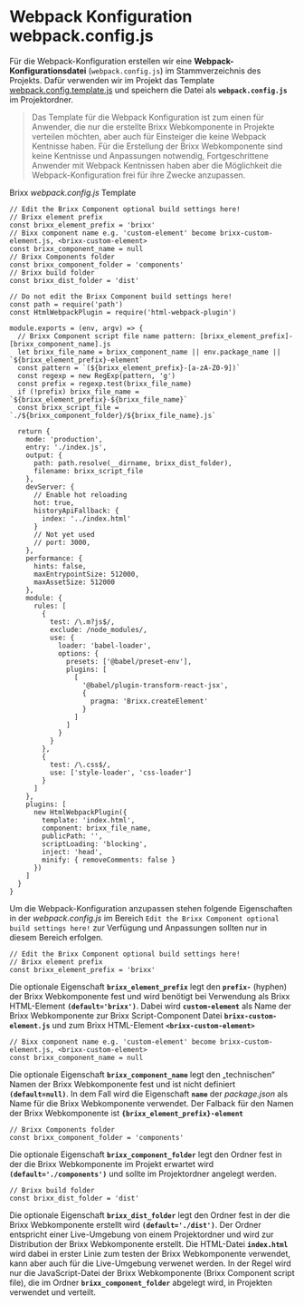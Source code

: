 # Webpack Konfiguration webpack.config.js

Für die Webpack-Konfiguration erstellen wir eine **Webpack-Konfigurationsdatei** (`webpack.config.js`) im Stammverzeichnis des Projekts. Dafür verwenden wir im Projekt das Template [webpack.config.template.js](../downloads/webpack.config.template.js) und speichern die Datei als **`webpack.config.js`** im Projektordner.

  > Das Template für die Webpack Konfiguration ist zum einen für Anwender, die nur die erstellte Brixx Webkomponente in Projekte verteilen möchten, aber auch für Einsteiger die keine Webpack Kentnisse haben. Für die Erstellung der Brixx Webkomponente sind keine Kentnisse und Anpassungen notwendig, Fortgeschrittene Anwender mit Webpack Kentnissen haben aber die Möglichkeit die Webpack-Konfiguration frei für ihre Zwecke anzupassen.

Brixx *webpack.config.js* Template

    // Edit the Brixx Component optional build settings here!
    // Brixx element prefix
    const brixx_element_prefix = 'brixx'
    // Bixx component name e.g. 'custom-element' become brixx-custom-element.js, <brixx-custom-element>
    const brixx_component_name = null
    // Brixx Components folder
    const brixx_component_folder = 'components'
    // Brixx build folder
    const brixx_dist_folder = 'dist'

    // Do not edit the Brixx Component build settings here!
    const path = require('path')
    const HtmlWebpackPlugin = require('html-webpack-plugin')

    module.exports = (env, argv) => {
      // Brixx Component script file name pattern: [brixx_element_prefix]-[brixx_component_name].js
      let brixx_file_name = brixx_component_name || env.package_name || `${brixx_element_prefix}-element`
      const pattern = `(${brixx_element_prefix}-[a-zA-Z0-9])`
      const regexp = new RegExp(pattern, 'g')
      const prefix = regexp.test(brixx_file_name)
      if (!prefix) brixx_file_name = `${brixx_element_prefix}-${brixx_file_name}`
      const brixx_script_file = `./${brixx_component_folder}/${brixx_file_name}.js`

      return {
        mode: 'production',
        entry: './index.js',
        output: {
          path: path.resolve(__dirname, brixx_dist_folder),
          filename: brixx_script_file
        },
        devServer: {
          // Enable hot reloading
          hot: true,
          historyApiFallback: {
            index: '../index.html'
          }
          // Not yet used
          // port: 3000,
        },
        performance: {
          hints: false,
          maxEntrypointSize: 512000,
          maxAssetSize: 512000
        },
        module: {
          rules: [
            {
              test: /\.m?js$/,
              exclude: /node_modules/,
              use: {
                loader: 'babel-loader',
                options: {
                  presets: ['@babel/preset-env'],
                  plugins: [
                    [
                      '@babel/plugin-transform-react-jsx',
                      {
                        pragma: 'Brixx.createElement'
                      }
                    ]
                  ]
                }
              }
            },
            {
              test: /\.css$/,
              use: ['style-loader', 'css-loader']
            }
          ]
        },
        plugins: [
          new HtmlWebpackPlugin({
            template: 'index.html',
            component: brixx_file_name,
            publicPath: '',
            scriptLoading: 'blocking',
            inject: 'head',
            minify: { removeComments: false }
          })
        ]
      }
    }

Um die Webpack-Konfiguration anzupassen stehen folgende Eigenschaften in der *webpack.config.js* im Bereich `Edit the Brixx Component optional build settings here!` zur Verfügung und Anpassungen sollten nur in diesem Bereich erfolgen.

    // Edit the Brixx Component optional build settings here!
    // Brixx element prefix
    const brixx_element_prefix = 'brixx'

Die optionale Eigenschaft **`brixx_element_prefix`** legt den **`prefix-`** (hyphen) der Brixx Webkomponente fest und wird benötigt bei Verwendung als Brixx HTML-Element **`(default='brixx')`**. Dabei wird **`custom-element`** als Name der Brixx Webkomponente zur Brixx Script-Component Datei **`brixx-custom-element.js`** und zum Brixx HTML-Element **`<brixx-custom-element>`**

    // Bixx component name e.g. 'custom-element' become brixx-custom-element.js, <brixx-custom-element>
    const brixx_component_name = null

Die optionale Eigenschaft **`brixx_component_name`** legt den „technischen“ Namen der Brixx Webkomponente fest und ist nicht definiert **`(default=null)`**. In dem Fall wird die Eigenschaft **`name`** der *package.json* als Name für die Brixx Webkomponente verwendet. Der Falback für den Namen der Brixx Webkomponente ist **`{brixx_element_prefix}-element`**

    // Brixx Components folder
    const brixx_component_folder = 'components'

Die optionale Eigenschaft **`brixx_component_folder`** legt den Ordner fest in der die Brixx Webkomponente im Projekt erwartet wird **`(default='./components')`** und sollte im Projektordner angelegt werden.

    // Brixx build folder
    const brixx_dist_folder = 'dist'

Die optionale Eigenschaft **`brixx_dist_folder`** legt den Ordner fest in der die Brixx Webkomponente erstellt wird **`(default='./dist')`**. Der Ordner entspricht einer Live-Umgebung von einem Projektordner und wird zur Distribution der Brixx Webkomponente erstellt. Die HTML-Datei **`index.html`** wird dabei in erster Linie zum testen der Brixx Webkomponente verwendet, kann aber auch für die Live-Umgebung verwenet werden. In der Regel wird nur die JavaScript-Datei der Brixx Webkomponente (Brixx Component script file), die im Ordner **`brixx_component_folder`** abgelegt wird, in Projekten verwendet und verteilt.

